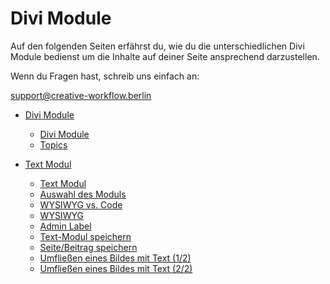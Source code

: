 # Divi Module

Auf den folgenden Seiten erfährst du, wie du die unterschiedlichen Divi Module bedienst um die Inhalte auf deiner Seite ansprechend darzustellen.

Wenn du Fragen hast, schreib uns einfach an:

[support@creative-workflow.berlin](mailto:support@creative-workflow.berlin)

  - [Divi Module](./00_index) 
     - [Divi Module](./00_index/00_teaser.md) 
     - [Topics](./00_index/01_topics.md) 

  - [Text Modul](./01_text_modul) 
     - [Text Modul](./01_text_modul/00_teaser.md) 
     - [Auswahl des Moduls](./01_text_modul/01_select_module.md) 
     - [WYSIWYG vs. Code](./01_text_modul/02_wysiwyg_vs_code.md) 
     - [WYSIWYG](./01_text_modul/03_wysiwyg.md) 
     - [Admin Label](./01_text_modul/04_admin_label.md) 
     - [Text-Modul speichern](./01_text_modul/05_save_module.md) 
     - [Seite/Beitrag speichern](./01_text_modul/06_save_post.md) 
     - [Umfließen eines Bildes mit Text (1/2)](./01_text_modul/07_flow_text_1.md) 
     - [Umfließen eines Bildes mit Text (2/2)](./01_text_modul/07_flow_text_2.md) 

